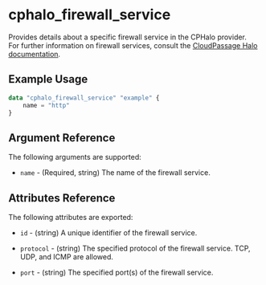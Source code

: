 # cphalo_firewall_service

Provides details about a specific firewall service in the CPHalo provider.  
For further information on firewall services, consult the
[CloudPassage Halo documentation](https://library.cloudpassage.com/help/cloudpassage-api-documentation#firewall-services).

## Example Usage

```terraform
data "cphalo_firewall_service" "example" {
	name = "http"
}
```

## Argument Reference

The following arguments are supported:

* `name` - (Required, string) The name of the firewall service.

## Attributes Reference

The following attributes are exported:

* `id` - (string) A unique identifier of the firewall service.

* `protocol` - (string) The specified protocol of the firewall service. TCP, UDP, and ICMP are allowed.

* `port` - (string) The specified port(s) of the firewall service.
